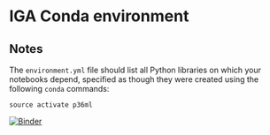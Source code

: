 # IGA Conda environment

## Notes
The `environment.yml` file should list all Python libraries on which your notebooks
depend, specified as though they were created using the following `conda` commands:

```
source activate p36ml
```

[![Binder](https://mybinder.org/badge_logo.svg)](https://mybinder.org/v2/gh/fmgonzales/iga-binder.git/master?urlpath=https%3A%2F%2Fgithub.com%2Ffmgonzales%2Figa-binder%2Fraw%2Fmaster%2FIGA_Model_Comparison.ipynb)
